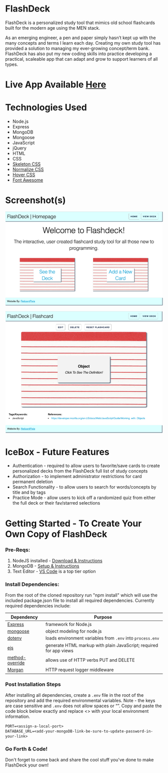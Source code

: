 # FlashDeck
FlashDeck is a personalized study tool that mimics old school flashcards built for the modern age using the MEN stack. 

As an emerging engineer, a pen and paper simply hasn’t kept up with the many concepts and terms I learn each day. Creating my own study tool has provided a solution to managing my ever-growing concept/term bank. FlashDeck has also put my new coding skills into practice developing a practical, scaleable app that can adapt and grow to support learners of all types.

# Live App Available [Here](https://flashdeck-5000.herokuapp.com/)

# Technologies Used
- Node.js
- Express
- MongoDB
- Mongoose
- JavaScript
- jQuery
- HTML
- CSS
- [Skeleton CSS](http://getskeleton.com/)
- [Normalize CSS](https://necolas.github.io/normalize.css/)
- [Hover CSS](https://ianlunn.github.io/Hover)
- [Font Awesome](https://fontawesome.com)

# Screenshot(s)

![FlashDeck Homepage](/public/images/FlashDeck-homepage.png)

![FlashDeck Sample Flashcard](/public/images/FlashDeck-flashcard-page.png)

# IceBox - Future Features
- Authentication - required to allow users to favorite/save cards to create personalized decks from the FlashDeck full list of study concepts
- Authorization - to implement administrator restrictions for card permanent deletion
- Search Functionality - to allow users to search for words/concepts by title and by tags
- Practice Mode - allow users to kick off a randomized quiz from either the full deck or their fav/starred selections


# Getting Started - To Create Your Own Copy of FlashDeck

### Pre-Reqs:
1. NodeJS installed - [Download & Instructions](https://nodejs.org/en/download/)
2. MongoDB - [Setup & Instructions](https://www.mongodb.com/try)
3. Text Editor - [VS Code](https://code.visualstudio.com/) is a top tier option

### Install Dependencies:
From the root of the cloned repository run "npm install" which will use the included package.json file to install all required dependencies. Currently required dependencies include:

| Dependency | Purpose |
| ------------------- | ---------------------- |
| [Express](https://expressjs.com/) | framework for Node.js |
| [mongoose](https://mongoosejs.com/) | object modeling for node.js |
| [dotenv](https://www.npmjs.com/package/dotenv) | loads environment variables from `.env` into `process.env` |
| [ejs](https://ejs.co/) | generate HTML markup with plain JavaScript; required for app views |
| [method-override](https://www.npmjs.com/package/method-override) | allows use of HTTP verbs PUT and DELETE |
| [Morgan](https://www.npmjs.com/package/morgan) | HTTP request logger middleware |

### Post Installation Steps

After installing all dependencies, create a `.env` file in the root of the repository and add the required environmental variables. Note - the keys are case sensitive and `.env` does not allow spaces or “”. Copy and paste the code block below exactly and replace <> with your local environment information. 
     
    PORT=<assign-a-local-port>     
    DATABASE_URL=<add-your-mongoDB-link-be-sure-to-update-password-in-your-link>

### Go Forth & Code!

Don't forget to come back and share the cool stuff you've done to make FlashDeck your own!